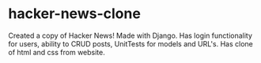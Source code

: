 # hacker-news-clone

Created a copy of Hacker News! Made with Django. Has login functionality for users, ability to CRUD posts, UnitTests for models and URL's. Has clone of html and css from website. 
